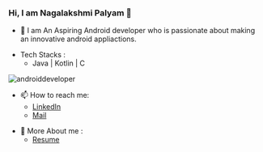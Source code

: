 ### Hi, I am Nagalakshmi Palyam 👋

- 🔭 I am An Aspiring Android developer who is passionate about making an innovative android appliactions.
 * Tech Stacks :
   * Java | Kotlin | C
  
  ![androiddeveloper](https://user-images.githubusercontent.com/68853216/105863796-47337100-6017-11eb-839b-cad86826b144.gif)

- 📫 How to reach me:
     * [LinkedIn](www.linkedin.com/in/nagalakshmi-palyam-38a0561b7)        
     * [Mail](nagalakshmi.palyam@gmail.com)                               
* 💬 More About me :
     * [Resume](https://drive.google.com/file/d/1pXcQdgCZhLV9pKb2vw-y3SIUmPD3crDn/view?usp=sharing)



